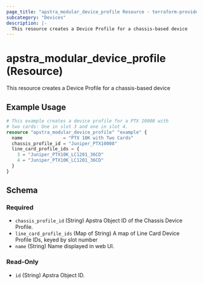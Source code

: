 ```yaml
---
page_title: "apstra_modular_device_profile Resource - terraform-provider-apstra"
subcategory: "Devices"
description: |-
  This resource creates a Device Profile for a chassis-based device
---
```


# apstra_modular_device_profile (Resource)

This resource creates a Device Profile for a chassis-based device


## Example Usage

```terraform
# This example creates a device profile for a PTX 10008 with
# two cards: One in slot 3 and one in slot 4.
resource "apstra_modular_device_profile" "example" {
  name               = "PTX 10K with Two Cards"
  chassis_profile_id = "Juniper_PTX10008"
  line_card_profile_ids = {
    3 = "Juniper_PTX10K_LC1201_36CD"
    4 = "Juniper_PTX10K_LC1201_36CD"
  }
}
```

<!-- schema generated by tfplugindocs -->
## Schema

### Required

- `chassis_profile_id` (String) Apstra Object ID of the Chassis Device Profile.
- `line_card_profile_ids` (Map of String) A map of Line Card Device Profile IDs, keyed by slot number
- `name` (String) Name displayed in web UI.

### Read-Only

- `id` (String) Apstra Object ID.

